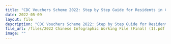 ```yaml
---
title: "CDC Vouchers Scheme 2022: Step by Step Guide for Residents in Chinese"
date: 2022-05-09
layout: file
description: "CDC Vouchers Scheme 2022: Step by Step Guide for Residents in Chinese"
file_url: /files/2022 Chinese Infographic Working File (Final) (1).pdf
image: ""
---
```



